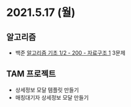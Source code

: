 # 2021.5.17 (월)

## 알고리즘

- 백준 [알고리즘 기초 1/2 - 200 - 자료구조 1](https://code.plus/course/41) 3문제

## TAM 프로젝트

- 상세정보 모달 템플릿 만들기
- 매칭대기자 상세정보 모달 만들기
